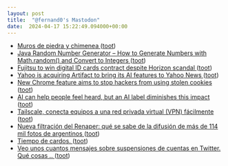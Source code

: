 ```yaml
---
layout: post
title:  "@fernand0's Mastodon"
date:  2024-04-17 15:22:49.094000+00:00
---
```

*  [Muros de piedra y chimenea ](https://www.flickr.com/photos/fernand0/53625093915) ([toot](https://mastodon.social/@fernand0/112287243900868590))
*  [Java Random Number Generator – How to Generate Numbers with Math.random() and Convert to Integers ](https://www.freecodecamp.org/news/java-random-number-generator-how-to-generate-with-math-random-and-convert-to-integer) ([toot](https://mastodon.social/@fernand0/112287179996689275))
*  [Fujitsu to win digital ID cards contract despite Horizon scandal ](https://www.telegraph.co.uk/business/2024/03/23/fujitsu-digital-id-cards-contract-horizon-scandal) ([toot](https://mastodon.social/@fernand0/112286930672094108))
*  [Yahoo is acquiring Artifact to bring its AI features to Yahoo News ](https://www.theverge.com/2024/4/2/24118436/yahoo-news-artifact-acquisitio) ([toot](https://mastodon.social/@fernand0/112286349841337354))
*  [New Chrome feature aims to stop hackers from using stolen cookies ](https://www.bleepingcomputer.com/news/security/new-chrome-feature-aims-to-stop-hackers-from-using-stolen-cookies) ([toot](https://mastodon.social/@fernand0/112286014688114871))
*  [AI can help people feel heard, but an AI label diminishes this impact   ](https://www.pnas.org/doi/10.1073/pnas.2319112121) ([toot](https://mastodon.social/@fernand0/112285837560383135))
*  [Tailscale, conecta equipos a una red privada virtual (VPN) fácilmente ](https://geekland.eu/tailscale-conecta-equipos-a-una-red-privada-virtual-vpn-facilmente) ([toot](https://mastodon.social/@fernand0/112285591128794717))
*  [Nueva filtración del Renaper: qué se sabe de la difusión de más de 114 mil fotos de argentinos ](https://medium.com/@juanbrodersen/nueva-filtraci%C3%B3n-del-renaper-qu%C3%A9-se-sabe-de-la-difusi%C3%B3n-de-m%C3%A1s-de-114-mil-fotos-de-argentinos-9d5d14f5a64) ([toot](https://mastodon.social/@fernand0/112284031444921243))
*  [Tiempo de cardos. ](https://avecesunafoto.wordpress.com/2024/04/16/tiempo-de-cardos-2) ([toot](https://mastodon.social/@fernand0/112282688662717572))
*  [Veo unos cuantos mensajes sobre suspensiones de cuentas en Twitter. Qué cosas .. ](https://mastodon.social/@fernand0/112282661268336698) ([toot](https://mastodon.social/@fernand0/112282661268336698))
